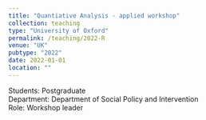 ```yaml
---
title: "Quantiative Analysis - applied workshop"
collection: teaching
type: "University of Oxford"
permalink: /teaching/2022-R
venue: "UK"
pubtype: "2022"
date: 2022-01-01
location: ""
---
```


Students: Postgraduate <br>
Department: Department of Social Policy and Intervention <br>
Role: Workshop leader

